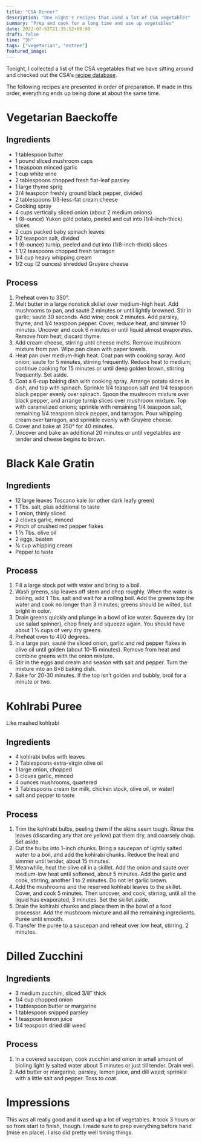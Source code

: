 ```yaml
---
title: "CSA Dinner"
description: "One night's recipes that used a lot of CSA vegetables"
summary: "Prep and cook for a long time and use up vegetables"
date: 2022-07-03T21:35:52+00:00
draft: false
time: "3h"
tags: ["vegetarian", "entree"]
featured_image: 
---
```


Tonight, I collected a list of the CSA vegetables that we have sitting around and checked out the CSA's [recipe database](https://pumpkinridgegardens.com/ "Pumpkin Ridge Gardens").

The following recipes are presented in order of preparation. If made in this order, everything ends up being done at about the same time.

# Vegetarian Baeckoffe

## Ingredients
- 1 tablespoon butter
- 1 pound sliced mushroom caps
- 1 teaspoon minced garlic
- 1 cup white wine
- 2 tablespoons chopped fresh flat-leaf parsley
- 1 large thyme sprig
- 3/4 teaspoon freshly ground black pepper, divided
- 2 tablespoons 1/3-less-fat cream cheese
- Cooking spray
- 4 cups vertically sliced onion (about 2 medium onions)
- 1 (8-ounce) Yukon gold potato, peeled and cut into (1/4-inch-thick) slices
- 2 cups packed baby spinach leaves
- 1/2 teaspoon salt, divided
- 1 (6-ounce) turnip, peeled and cut into (1/8-inch-thick) slices
- 1 1/2 teaspoons chopped fresh tarragon
- 1/4 cup heavy whipping cream
- 1/2 cup (2 ounces) shredded Gruyère cheese

## Process

1. Preheat oven to 350°.
1. Melt butter in a large nonstick skillet over medium-high heat. Add mushrooms to pan, and sauté 2 minutes or until lightly browned. Stir in garlic; sauté 30 seconds. Add wine; cook 2 minutes. Add parsley, thyme, and 1/4 teaspoon pepper. Cover, reduce heat, and simmer 10 minutes. Uncover and cook 6 minutes or until liquid almost evaporates. Remove from heat; discard thyme.
1. Add cream cheese, stirring until cheese melts. Remove mushroom mixture from pan. Wipe pan clean with paper towels.
1. Heat pan over medium-high heat. Coat pan with cooking spray. Add onion; saute for 5 minutes, stirring frequently. Reduce heat to medium; continue cooking for 15 minutes or until deep golden brown, stirring frequently. Set aside.
1. Coat a 6-cup baking dish with cooking spray. Arrange potato slices in dish, and top with spinach. Sprinkle 1/4 teaspoon salt and 1/4 teaspoon black pepper evenly over spinach. Spoon the mushroom mixture over black pepper, and arrange turnip slices over mushroom mixture. Top with caramelized onions; sprinkle with remaining 1/4 teaspoon salt, remaining 1/4 teaspoon black pepper, and tarragon. Pour whipping cream over tarragon, and sprinkle evenly with Gruyère cheese.
1. Cover and bake at 350° for 40 minutes.
1. Uncover and bake an additional 20 minutes or until vegetables are tender and cheese begins to brown.

# Black Kale Gratin

## Ingredients

- 12 large leaves Toscano kale (or other dark leafy green)
- 1 Tbs. salt, plus additional to taste
- 1 onion, thinly sliced
- 2 cloves garlic, minced
- Pinch of crushed red pepper flakes
- 1 ½ Tbs. olive oil
- 2 eggs, beaten
- ¾ cup whipping cream
- Pepper to taste

## Process

1. Fill a large stock pot with water and bring to a boil.
1. Wash greens, slip leaves off stem and chop roughly.  When the water is boiling, add 1 Tbs. salt and wait for a rolling boil.  Add the greens top the water and cook no longer than 3 minutes; greens should be wilted, but bright in color.
1. Drain greens quickly and plunge in a bowl of ice water. Squeeze dry (or use  salad spinner), chop finely and squeeze again.  You should have about 1 ½ cups of very dry greens.
1. Preheat oven to 400 degrees.
1. In a large pan, sauté the sliced onion, garlic and red pepper flakes in olive oil until golden (about 10-15 minutes).  Remove from heat and combine greens with the onion mixture.
1. Stir in the eggs and cream and season with salt and pepper.  Turn the mixture into an 8×8 baking dish.
1. Bake for 20-30 minutes.  If the top isn’t golden and bubbly, broil for a minute or two.

# Kohlrabi Puree
Like mashed kohlrabi

## Ingredients
- 4 kohlrabi bulbs with leaves
- 2 Tablespoons extra-virgin olive oil
- 1 large onion, chopped
- 3 cloves garlic, minced
- 4 ounces mushrooms, quartered
- 3 Tablespoons cream (or milk, chicken stock, olive oil, or water)
- salt and pepper to taste

## Process

1. Trim the kohlrabi bulbs, peeling them if the skins seem tough. Rinse the leaves (discarding any that are yellow) pat them dry, and coarsely chop. Set aside.
1. Cut the bulbs into 1-inch chunks. Bring a saucepan of lightly salted water to a boil, and add the kohlrabi chunks. Reduce the heat and simmer until tender, about 15 minutes.
1. Meanwhile, heat the olive oil in a skillet. Add the onion and sauté over medium-low heat until softened, about 5 minutes. Add the garlic and cook, stirring, another 1 to 2 minutes. Do not let garlic brown.
1. Add the mushrooms and the reserved kohlrabi leaves to the skillet. Cover, and cook 5 minutes. Then uncover, and cook, stirring, until all the liquid has evaporated, 3 minutes. Set the skillet aside.
1. Drain the kohlrabi chunks and place them in the bowl of a food processor. Add the mushroom mixture and all the remaining ingredients. Purée until smooth.
1. Transfer the purée to a saucepan and reheat over low heat, stirring, 2 minutes.

# Dilled Zucchini

## Ingredients

- 3 medium zucchini, sliced 3/8″ thick
- 1/4  cup chopped onion
- 1 tablespoon butter or margarine
- 1 tablespoon snipped parsley
- 1 teaspoon lemon juice
- 1/4 teaspoon dried dill weed

## Process

1. In a covered saucepan, cook zucchini and onion in small amount of bioling light ly salted water about 5 minutes or just till tender. Drain well.
1. Add butter or  margarine, parsley, lemon juice, and dill weed; sprinkle with a little salt and  pepper. Toss to coat.

# Impressions

This was all really good and it used up a lot of vegetables. It took 3 hours or so from start to finish, though. I made sure to prep everything before hand (mise en place). I also did pretty well timing things.
